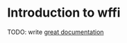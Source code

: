 # Introduction to wffi

TODO: write [great documentation](http://jacobian.org/writing/what-to-write/)

